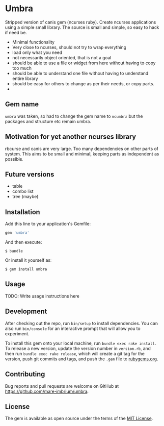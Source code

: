 # Umbra

Stripped version of canis gem (ncurses ruby). Create ncurses applications using a simple small library.
The source is small and simple, so easy to hack if need be. 

 - Minimal functionality
 - Very close to ncurses, should not try to wrap everything
 - load only what you need
 - not necessarily object oriented, that is not a goal
 - should be able to use a file or widget from here without having to copy too much
 - should be able to understand one file without having to understand entire library
 - should be easy for others to change as per their needs, or copy parts.
 - 

## Gem name
  `umbra` was taken, so had to change the gem name to `ncumbra` but the packages and structure etc remain umbra.

## Motivation for yet another ncurses library

 rbcurse and canis are very large. Too many dependencies on other parts of system. This aims to be small and minimal, 
 keeping parts as independent as possible. 

## Future versions
 - table
 - combo list
 - tree (maybe)

## Installation

Add this line to your application's Gemfile:

```ruby
gem 'umbra'
```

And then execute:

    $ bundle

Or install it yourself as:

    $ gem install umbra

## Usage

TODO: Write usage instructions here

## Development

After checking out the repo, run `bin/setup` to install dependencies. You can also run `bin/console` for an interactive prompt that will allow you to experiment.

To install this gem onto your local machine, run `bundle exec rake install`. To release a new version, update the version number in `version.rb`, and then run `bundle exec rake release`, which will create a git tag for the version, push git commits and tags, and push the `.gem` file to [rubygems.org](https://rubygems.org).

## Contributing

Bug reports and pull requests are welcome on GitHub at https://github.com/mare-imbrium/umbra.

## License

The gem is available as open source under the terms of the [MIT License](https://opensource.org/licenses/MIT).
